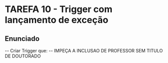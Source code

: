 # TAREFA 10 - Trigger com lançamento de exceção

## Enunciado
-- Criar Trigger que:
-- IMPEÇA A INCLUSAO DE PROFESSOR SEM TITULO DE DOUTORADO